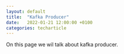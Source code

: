 ```yaml
---
layout: default
title:  "Kafka Producer"
date:   2022-01-21 12:00:00 +0100
categories: techarticle
---
```


On this page we wil talk about kafka producer.
